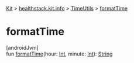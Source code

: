 
[Kit](../../../kit.html) > [healthstack.kit.info](../index.html) > [TimeUtils](index.html) > [formatTime](format-time.html)



# formatTime



[androidJvm]\
fun [formatTime](format-time.html)(hour: [Int](https://kotlinlang.org/api/latest/jvm/stdlib/kotlin/-int/index.html), minute: [Int](https://kotlinlang.org/api/latest/jvm/stdlib/kotlin/-int/index.html)): [String](https://kotlinlang.org/api/latest/jvm/stdlib/kotlin/-string/index.html)





